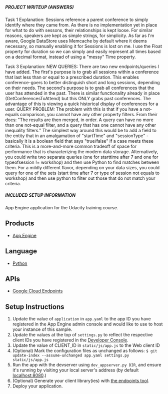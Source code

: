##### PROJECT WRITEUP (ANSWERS) ######
Task 1 Explanation:
	Sessions reference a parent conference to simply identify where they came from. As there is no implementation
	yet in place for what to do with sessons, their relationships is kept loose. For similar reasons, speakers 
	are kept as simple strings, for simplicity. As far as I'm aware, Google DataStore uses Memcache by default
	where it deems necessary, so manually enabling it for Sessions is lost on me.
	I use the Float property for duration so we can simply and easily represent all times based on a decimal 
	format, instead of using a "messy" Time property. 

Task 3 Explanation:
	NEW QUERIES:
	There are two new endpoints/queries I have added. The first's purpose is to grab all sessions within a conference
	that last less than or equal to a prescribed duration. This enables conference-goers to better distinguish short and
	long sessions, depending on their needs. The second's purpose is to grab all conferences that the user has attended
	in the past. There is similar functionality already in place (GetConferencesToAttend) but this ONLY grabs past
	conferences. The advantage of this is viewing a quick historical display of conferences for a user.
	QUERY PROBLEM:
	The problem with this is that if you have a not-equals comparison, you cannot have any other property
	filters. From their docs: 
		"The results are then merged, in order. A query can have no more than one not-equal filter, and a query 
		 that has one cannot have any other inequality filters."
	 The simplest way around this would be to add a field to the entity that in an amalgamation of 
	"startTime" and "sessionType" - basically it is a boolean field that says "true/false" if a case meets
	these criteria. This is a more-and-more common tradeoff of space for performance that is characterizing
	the modern data storage. Alternatively, you could write two separate queries (one for starttime after 7
	and one for typeofsession != workshop) and then use Python to find matches between them. For a mildly different
	flavor, depending on your data sizes, you could query for one of the sets (start time after 7 or type of session
	not equals to workshop) and then use python to filter out those that do not match your criteria.

##### INCLUDED SETUP INFORMATION ######
App Engine application for the Udacity training course.

## Products
- [App Engine][1]

## Language
- [Python][2]

## APIs
- [Google Cloud Endpoints][3]

## Setup Instructions
1. Update the value of `application` in `app.yaml` to the app ID you
   have registered in the App Engine admin console and would like to use to host
   your instance of this sample.
1. Update the values at the top of `settings.py` to
   reflect the respective client IDs you have registered in the
   [Developer Console][4].
1. Update the value of CLIENT_ID in `static/js/app.js` to the Web client ID
1. (Optional) Mark the configuration files as unchanged as follows:
   `$ git update-index --assume-unchanged app.yaml settings.py static/js/app.js`
1. Run the app with the devserver using `dev_appserver.py DIR`, and ensure it's running by visiting your local server's address (by default [localhost:8080][5].)
1. (Optional) Generate your client library(ies) with [the endpoints tool][6].
1. Deploy your application.


[1]: https://developers.google.com/appengine
[2]: http://python.org
[3]: https://developers.google.com/appengine/docs/python/endpoints/
[4]: https://console.developers.google.com/
[5]: https://localhost:8080/
[6]: https://developers.google.com/appengine/docs/python/endpoints/endpoints_tool
